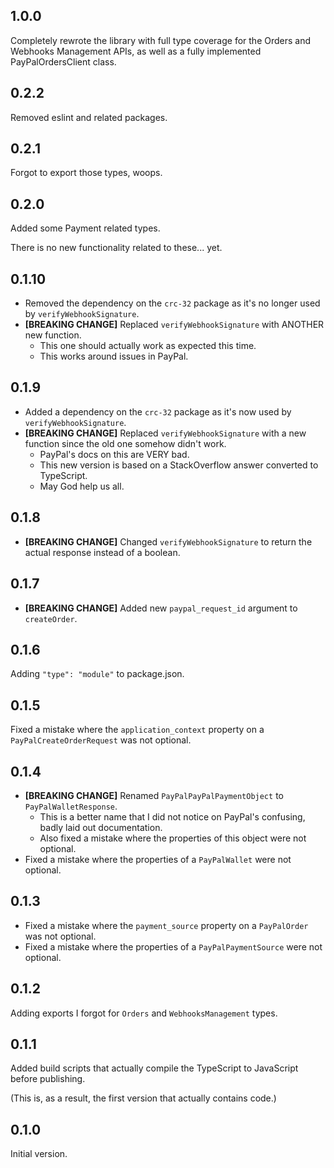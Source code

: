 ## 1.0.0
Completely rewrote the library with full type coverage for the Orders and Webhooks Management APIs, as well as a fully implemented PayPalOrdersClient class.

## 0.2.2
Removed eslint and related packages.

## 0.2.1
Forgot to export those types, woops.

## 0.2.0
Added some Payment related types.

There is no new functionality related to these... yet.

## 0.1.10

* Removed the dependency on the `crc-32` package as it's no longer used by `verifyWebhookSignature`.
* **[BREAKING CHANGE]** Replaced `verifyWebhookSignature` with ANOTHER new function.
	* This one should actually work as expected this time.
	* This works around issues in PayPal.

## 0.1.9

* Added a dependency on the `crc-32` package as it's now used by `verifyWebhookSignature`.
* **[BREAKING CHANGE]** Replaced `verifyWebhookSignature` with a new function since the old one somehow didn't work.
	* PayPal's docs on this are VERY bad.
	* This new version is based on a StackOverflow answer converted to TypeScript.
	* May God help us all.

## 0.1.8

* **[BREAKING CHANGE]** Changed `verifyWebhookSignature` to return the actual response instead of a boolean.

## 0.1.7

* **[BREAKING CHANGE]** Added new `paypal_request_id` argument to `createOrder`.

## 0.1.6
Adding `"type": "module"` to package.json.

## 0.1.5
Fixed a mistake where the `application_context` property on a `PayPalCreateOrderRequest` was not optional.

## 0.1.4

* **[BREAKING CHANGE]** Renamed `PayPalPayPalPaymentObject` to `PayPalWalletResponse`.
	* This is a better name that I did not notice on PayPal's confusing, badly laid out documentation.
	* Also fixed a mistake where the properties of this object were not optional.
* Fixed a mistake where the properties of a `PayPalWallet` were not optional.

## 0.1.3

* Fixed a mistake where the `payment_source` property on a `PayPalOrder` was not optional.
* Fixed a mistake where the properties of a `PayPalPaymentSource` were not optional.

## 0.1.2
Adding exports I forgot for `Orders` and `WebhooksManagement` types.

## 0.1.1
Added build scripts that actually compile the TypeScript to JavaScript before publishing.

(This is, as a result, the first version that actually contains code.)

## 0.1.0
Initial version.